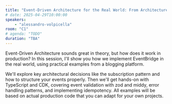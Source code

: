 ```yaml
---
title: "Event-Driven Architecture for the Real World: From Architecture to Implementation with EventBridge and TypeScript"
# date: 2025-04-29T10:00:00
speakers:
    - "alessandro-volpicella"
room: "C1"
# agenda: "TODO"
duration: "TBA"
---
```


Event-Driven Architecture sounds great in theory, but how does it work in production? In this session, I'll show you how we implement EventBridge in the real world, using practical examples from a blogging platform.

We'll explore key architectural decisions like the subscription pattern and how to structure your events properly. Then we'll get hands-on with TypeScript and CDK, covering event validation with zod and middy, error handling patterns, and implementing idempotency. All examples will be based on actual production code that you can adapt for your own projects.
